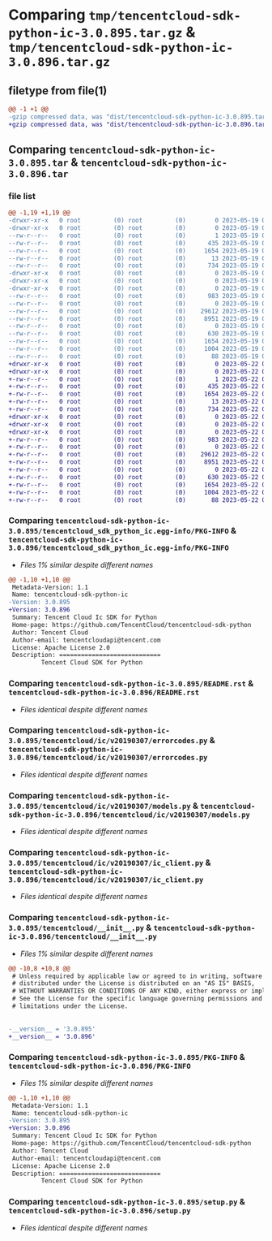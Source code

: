 # Comparing `tmp/tencentcloud-sdk-python-ic-3.0.895.tar.gz` & `tmp/tencentcloud-sdk-python-ic-3.0.896.tar.gz`

## filetype from file(1)

```diff
@@ -1 +1 @@
-gzip compressed data, was "dist/tencentcloud-sdk-python-ic-3.0.895.tar", last modified: Fri May 19 02:52:33 2023, max compression
+gzip compressed data, was "dist/tencentcloud-sdk-python-ic-3.0.896.tar", last modified: Mon May 22 00:24:41 2023, max compression
```

## Comparing `tencentcloud-sdk-python-ic-3.0.895.tar` & `tencentcloud-sdk-python-ic-3.0.896.tar`

### file list

```diff
@@ -1,19 +1,19 @@
-drwxr-xr-x   0 root         (0) root         (0)        0 2023-05-19 02:52:33.000000 tencentcloud-sdk-python-ic-3.0.895/
-drwxr-xr-x   0 root         (0) root         (0)        0 2023-05-19 02:52:33.000000 tencentcloud-sdk-python-ic-3.0.895/tencentcloud_sdk_python_ic.egg-info/
--rw-r--r--   0 root         (0) root         (0)        1 2023-05-19 02:52:33.000000 tencentcloud-sdk-python-ic-3.0.895/tencentcloud_sdk_python_ic.egg-info/dependency_links.txt
--rw-r--r--   0 root         (0) root         (0)      435 2023-05-19 02:52:33.000000 tencentcloud-sdk-python-ic-3.0.895/tencentcloud_sdk_python_ic.egg-info/SOURCES.txt
--rw-r--r--   0 root         (0) root         (0)     1654 2023-05-19 02:52:33.000000 tencentcloud-sdk-python-ic-3.0.895/tencentcloud_sdk_python_ic.egg-info/PKG-INFO
--rw-r--r--   0 root         (0) root         (0)       13 2023-05-19 02:52:33.000000 tencentcloud-sdk-python-ic-3.0.895/tencentcloud_sdk_python_ic.egg-info/top_level.txt
--rw-r--r--   0 root         (0) root         (0)      734 2023-05-19 02:52:33.000000 tencentcloud-sdk-python-ic-3.0.895/README.rst
-drwxr-xr-x   0 root         (0) root         (0)        0 2023-05-19 02:52:33.000000 tencentcloud-sdk-python-ic-3.0.895/tencentcloud/
-drwxr-xr-x   0 root         (0) root         (0)        0 2023-05-19 02:52:33.000000 tencentcloud-sdk-python-ic-3.0.895/tencentcloud/ic/
-drwxr-xr-x   0 root         (0) root         (0)        0 2023-05-19 02:52:33.000000 tencentcloud-sdk-python-ic-3.0.895/tencentcloud/ic/v20190307/
--rw-r--r--   0 root         (0) root         (0)      983 2023-05-19 02:52:33.000000 tencentcloud-sdk-python-ic-3.0.895/tencentcloud/ic/v20190307/errorcodes.py
--rw-r--r--   0 root         (0) root         (0)        0 2023-05-19 02:52:33.000000 tencentcloud-sdk-python-ic-3.0.895/tencentcloud/ic/v20190307/__init__.py
--rw-r--r--   0 root         (0) root         (0)    29612 2023-05-19 02:52:33.000000 tencentcloud-sdk-python-ic-3.0.895/tencentcloud/ic/v20190307/models.py
--rw-r--r--   0 root         (0) root         (0)     8951 2023-05-19 02:52:33.000000 tencentcloud-sdk-python-ic-3.0.895/tencentcloud/ic/v20190307/ic_client.py
--rw-r--r--   0 root         (0) root         (0)        0 2023-05-19 02:52:33.000000 tencentcloud-sdk-python-ic-3.0.895/tencentcloud/ic/__init__.py
--rw-r--r--   0 root         (0) root         (0)      630 2023-05-19 02:52:33.000000 tencentcloud-sdk-python-ic-3.0.895/tencentcloud/__init__.py
--rw-r--r--   0 root         (0) root         (0)     1654 2023-05-19 02:52:33.000000 tencentcloud-sdk-python-ic-3.0.895/PKG-INFO
--rw-r--r--   0 root         (0) root         (0)     1004 2023-05-19 02:52:33.000000 tencentcloud-sdk-python-ic-3.0.895/setup.py
--rw-r--r--   0 root         (0) root         (0)       88 2023-05-19 02:52:33.000000 tencentcloud-sdk-python-ic-3.0.895/setup.cfg
+drwxr-xr-x   0 root         (0) root         (0)        0 2023-05-22 00:24:41.000000 tencentcloud-sdk-python-ic-3.0.896/
+drwxr-xr-x   0 root         (0) root         (0)        0 2023-05-22 00:24:41.000000 tencentcloud-sdk-python-ic-3.0.896/tencentcloud_sdk_python_ic.egg-info/
+-rw-r--r--   0 root         (0) root         (0)        1 2023-05-22 00:24:41.000000 tencentcloud-sdk-python-ic-3.0.896/tencentcloud_sdk_python_ic.egg-info/dependency_links.txt
+-rw-r--r--   0 root         (0) root         (0)      435 2023-05-22 00:24:41.000000 tencentcloud-sdk-python-ic-3.0.896/tencentcloud_sdk_python_ic.egg-info/SOURCES.txt
+-rw-r--r--   0 root         (0) root         (0)     1654 2023-05-22 00:24:41.000000 tencentcloud-sdk-python-ic-3.0.896/tencentcloud_sdk_python_ic.egg-info/PKG-INFO
+-rw-r--r--   0 root         (0) root         (0)       13 2023-05-22 00:24:41.000000 tencentcloud-sdk-python-ic-3.0.896/tencentcloud_sdk_python_ic.egg-info/top_level.txt
+-rw-r--r--   0 root         (0) root         (0)      734 2023-05-22 00:24:41.000000 tencentcloud-sdk-python-ic-3.0.896/README.rst
+drwxr-xr-x   0 root         (0) root         (0)        0 2023-05-22 00:24:41.000000 tencentcloud-sdk-python-ic-3.0.896/tencentcloud/
+drwxr-xr-x   0 root         (0) root         (0)        0 2023-05-22 00:24:41.000000 tencentcloud-sdk-python-ic-3.0.896/tencentcloud/ic/
+drwxr-xr-x   0 root         (0) root         (0)        0 2023-05-22 00:24:41.000000 tencentcloud-sdk-python-ic-3.0.896/tencentcloud/ic/v20190307/
+-rw-r--r--   0 root         (0) root         (0)      983 2023-05-22 00:24:41.000000 tencentcloud-sdk-python-ic-3.0.896/tencentcloud/ic/v20190307/errorcodes.py
+-rw-r--r--   0 root         (0) root         (0)        0 2023-05-22 00:24:41.000000 tencentcloud-sdk-python-ic-3.0.896/tencentcloud/ic/v20190307/__init__.py
+-rw-r--r--   0 root         (0) root         (0)    29612 2023-05-22 00:24:41.000000 tencentcloud-sdk-python-ic-3.0.896/tencentcloud/ic/v20190307/models.py
+-rw-r--r--   0 root         (0) root         (0)     8951 2023-05-22 00:24:41.000000 tencentcloud-sdk-python-ic-3.0.896/tencentcloud/ic/v20190307/ic_client.py
+-rw-r--r--   0 root         (0) root         (0)        0 2023-05-22 00:24:41.000000 tencentcloud-sdk-python-ic-3.0.896/tencentcloud/ic/__init__.py
+-rw-r--r--   0 root         (0) root         (0)      630 2023-05-22 00:24:41.000000 tencentcloud-sdk-python-ic-3.0.896/tencentcloud/__init__.py
+-rw-r--r--   0 root         (0) root         (0)     1654 2023-05-22 00:24:41.000000 tencentcloud-sdk-python-ic-3.0.896/PKG-INFO
+-rw-r--r--   0 root         (0) root         (0)     1004 2023-05-22 00:24:41.000000 tencentcloud-sdk-python-ic-3.0.896/setup.py
+-rw-r--r--   0 root         (0) root         (0)       88 2023-05-22 00:24:41.000000 tencentcloud-sdk-python-ic-3.0.896/setup.cfg
```

### Comparing `tencentcloud-sdk-python-ic-3.0.895/tencentcloud_sdk_python_ic.egg-info/PKG-INFO` & `tencentcloud-sdk-python-ic-3.0.896/tencentcloud_sdk_python_ic.egg-info/PKG-INFO`

 * *Files 1% similar despite different names*

```diff
@@ -1,10 +1,10 @@
 Metadata-Version: 1.1
 Name: tencentcloud-sdk-python-ic
-Version: 3.0.895
+Version: 3.0.896
 Summary: Tencent Cloud Ic SDK for Python
 Home-page: https://github.com/TencentCloud/tencentcloud-sdk-python
 Author: Tencent Cloud
 Author-email: tencentcloudapi@tencent.com
 License: Apache License 2.0
 Description: ============================
         Tencent Cloud SDK for Python
```

### Comparing `tencentcloud-sdk-python-ic-3.0.895/README.rst` & `tencentcloud-sdk-python-ic-3.0.896/README.rst`

 * *Files identical despite different names*

### Comparing `tencentcloud-sdk-python-ic-3.0.895/tencentcloud/ic/v20190307/errorcodes.py` & `tencentcloud-sdk-python-ic-3.0.896/tencentcloud/ic/v20190307/errorcodes.py`

 * *Files identical despite different names*

### Comparing `tencentcloud-sdk-python-ic-3.0.895/tencentcloud/ic/v20190307/models.py` & `tencentcloud-sdk-python-ic-3.0.896/tencentcloud/ic/v20190307/models.py`

 * *Files identical despite different names*

### Comparing `tencentcloud-sdk-python-ic-3.0.895/tencentcloud/ic/v20190307/ic_client.py` & `tencentcloud-sdk-python-ic-3.0.896/tencentcloud/ic/v20190307/ic_client.py`

 * *Files identical despite different names*

### Comparing `tencentcloud-sdk-python-ic-3.0.895/tencentcloud/__init__.py` & `tencentcloud-sdk-python-ic-3.0.896/tencentcloud/__init__.py`

 * *Files 1% similar despite different names*

```diff
@@ -10,8 +10,8 @@
 # Unless required by applicable law or agreed to in writing, software
 # distributed under the License is distributed on an "AS IS" BASIS,
 # WITHOUT WARRANTIES OR CONDITIONS OF ANY KIND, either express or implied.
 # See the License for the specific language governing permissions and
 # limitations under the License.
 
 
-__version__ = '3.0.895'
+__version__ = '3.0.896'
```

### Comparing `tencentcloud-sdk-python-ic-3.0.895/PKG-INFO` & `tencentcloud-sdk-python-ic-3.0.896/PKG-INFO`

 * *Files 1% similar despite different names*

```diff
@@ -1,10 +1,10 @@
 Metadata-Version: 1.1
 Name: tencentcloud-sdk-python-ic
-Version: 3.0.895
+Version: 3.0.896
 Summary: Tencent Cloud Ic SDK for Python
 Home-page: https://github.com/TencentCloud/tencentcloud-sdk-python
 Author: Tencent Cloud
 Author-email: tencentcloudapi@tencent.com
 License: Apache License 2.0
 Description: ============================
         Tencent Cloud SDK for Python
```

### Comparing `tencentcloud-sdk-python-ic-3.0.895/setup.py` & `tencentcloud-sdk-python-ic-3.0.896/setup.py`

 * *Files identical despite different names*

